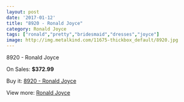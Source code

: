 ```yaml
---
layout: post
date: '2017-01-12'
title: "8920 - Ronald Joyce"
category: Ronald Joyce
tags: ["ronald","pretty","bridesmaid","dresses","joyce"]
image: http://img.metalkind.com/11675-thickbox_default/8920.jpg
---
```

8920 - Ronald Joyce

On Sales: **$372.99**
<a href="https://www.metalkind.com/en/ronald-joyce/5351-8920.html"><amp-img layout="responsive" width="600" height="600" src="//img.metalkind.com/11675-thickbox_default/8920.jpg" alt="8920 - Ronald Joyce 0" /></a>
<a href="https://www.metalkind.com/en/ronald-joyce/5351-8920.html"><amp-img layout="responsive" width="600" height="600" src="//img.metalkind.com/11676-thickbox_default/8920.jpg" alt="8920 - Ronald Joyce 1" /></a>
<a href="https://www.metalkind.com/en/ronald-joyce/5351-8920.html"><amp-img layout="responsive" width="600" height="600" src="//img.metalkind.com/11677-thickbox_default/8920.jpg" alt="8920 - Ronald Joyce 2" /></a>
<a href="https://www.metalkind.com/en/ronald-joyce/5351-8920.html"><amp-img layout="responsive" width="600" height="600" src="//img.metalkind.com/11678-thickbox_default/8920.jpg" alt="8920 - Ronald Joyce 3" /></a>

Buy it: [8920 - Ronald Joyce](https://www.metalkind.com/en/ronald-joyce/5351-8920.html "8920 - Ronald Joyce")

View more: [Ronald Joyce](https://www.metalkind.com/en/110-ronald-joyce "Ronald Joyce")